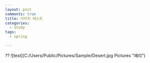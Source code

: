 ```yaml
---
layout: post
comments: true
title: 이미지 테스트
categories: 
  - Study
tags:
  - spring
 
---
```


??
![test](C:/Users/Public/Pictures/Sample/Desert.jpg Pictures "예리")
